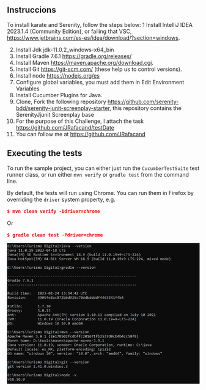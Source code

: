 ## Instruccions 

To install karate and Serenity, follow the steps below:
1 Install IntelliJ IDEA 2023.1.4 (Community Edition), or failing that VSC, https://www.jetbrains.com/es-es/idea/download/?section=windows.

2. Install Jdk jdk-11.0.2_windows-x64_bin
3. Install Gradle 7.6.1 https://gradle.org/releases/
4. Install Maven https://maven.apache.org/download.cgi.
5. Install Git https://git-scm.com/ (these help us to control versions).
6. Install node https://nodejs.org/es
7. Configure global variables, you must add them in Edit Environment Variables
8. Install Cucumber Plugins for Java.
9. Clone, Fork the following repository
   https://github.com/serenity-bdd/serenity-junit-screenplay-starter, this repository contains the SerenityJjunit Screenplay base
10. For the purpose of this Challenge, I attach the task https://github.com/JRafacand/testDate
11. You can follow me at https://github.com/JRafacand
## Executing the tests
To run the sample project, you can either just run the `CucumberTestSuite` test runner class, or run either `mvn verify` or `gradle test` from the command line.

By default, the tests will run using Chrome. You can run them in Firefox by overriding the `driver` system property, e.g.
```json
$ mvn clean verify -Ddriver=chrome
```
Or
```json
$ gradle clean test -Pdriver=chrome
```

![img.png](img.png)
